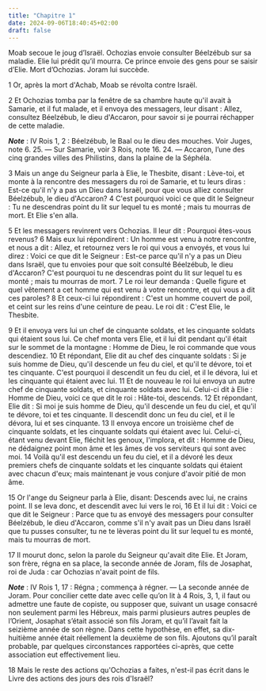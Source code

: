 ```yaml
---
title: "Chapitre 1"
date: 2024-09-06T18:40:45+02:00
draft: false
---
```



Moab secoue le joug d’Israël.
Ochozias envoie consulter Béelzébub sur sa maladie.
Elie lui prédit qu’il mourra.
Ce prince envoie des gens pour se saisir d’Elie.
Mort d’Ochozias.
Joram lui succède.


1 Or, après la mort d'Achab, Moab se révolta contre Israël.


2 Et Ochozias tomba par la fenêtre de sa chambre haute qu'il avait à Samarie, et il fut malade, et il envoya des messagers, leur disant : Allez, consultez Béelzébub, le dieu d'Accaron, pour savoir si je pourrai réchapper de cette maladie.

***Note*** :  IV Rois 1, 2 : Béelzébub, le Baal ou le dieu des mouches. Voir Juges, note 6. 25. ― Sur Samarie, voir 3 Rois, note 16. 24. ― Accaron, l’une des cinq grandes villes des Philistins, dans la plaine de la Séphéla.

3 Mais un ange du Seigneur parla à Elie, le Thesbite, disant : Lève-toi, et monte à la rencontre des messagers du roi de Samarie, et tu leurs diras : Est-ce qu'il n'y a pas un Dieu dans Israël, pour que vous alliez consulter Béelzébub, le dieu d'Accaron? 4 C'est pourquoi voici ce que dit le Seigneur : Tu ne descendras point du lit sur lequel tu es monté ; mais tu mourras de mort. Et Elie s'en alla.


5 Et les messagers revinrent vers Ochozias. Il leur dit : Pourquoi êtes-vous revenus? 6 Mais eux lui répondirent : Un homme est venu à notre rencontre, et nous a dit : Allez, et retournez vers le roi qui vous a envoyés, et vous lui direz : Voici ce que dit le Seigneur : Est-ce parce qu'il n'y a pas un Dieu dans Israël, que tu envoies pour que soit consulté Béelzébub, le dieu d'Accaron? C'est pourquoi tu ne descendras point du lit sur lequel tu es monté ; mais tu mourras de mort. 7 Le roi leur demanda : Quelle figure et quel vêtement a cet homme qui est venu à votre rencontre, et qui vous a dit ces paroles? 8 Et ceux-ci lui répondirent : C'est un homme couvert de poil, et ceint sur les reins d'une ceinture de peau. Le roi dit : C'est Elie, le Thesbite.


9 Et il envoya vers lui un chef de cinquante soldats, et les cinquante soldats qui étaient sous lui. Ce chef monta vers Elie, et il lui dit pendant qu'il était sur le sommet de la montagne : Homme de Dieu, le roi commande que vous descendiez. 10 Et répondant, Elie dit au chef des cinquante soldats : Si je suis homme de Dieu, qu'il descende un feu du ciel, et qu'il te dévore, toi et tes cinquante. C'est pourquoi il descendit un feu du ciel, et il le dévora, lui et les cinquante qui étaient avec lui. 11 Et de nouveau le roi lui envoya un autre chef de cinquante soldats, et cinquante soldats avec lui. Celui-ci dit à Elie : Homme de Dieu, voici ce que dit le roi : Hâte-toi, descends. 12 Et répondant, Elie dit : Si moi je suis homme de Dieu, qu'il descende un feu du ciel, et qu'il te dévore, toi et tes cinquante. Il descendit donc un feu du ciel, et il le dévora, lui et ses cinquante. 13 Il envoya encore un troisième chef de cinquante soldats, et les cinquante soldats qui étaient avec lui. Celui-ci, étant venu devant
Elie, fléchit les genoux, l'implora, et dit : Homme de Dieu, ne dédaignez point mon âme et les âmes de vos serviteurs qui sont avec moi. 14 Voilà qu'il est descendu un feu du ciel, et il a dévoré les deux premiers chefs de cinquante soldats et les cinquante soldats qui étaient avec chacun d'eux; mais maintenant je vous conjure d'avoir pitié de mon âme.


15 Or l'ange du Seigneur parla à Elie, disant: Descends avec lui, ne crains point. Il se leva donc, et descendit avec lui vers le roi, 16 Et il lui dit : Voici ce que dit le Seigneur : Parce que tu as envoyé des messagers pour consulter Béelzébub, le dieu d'Accaron, comme s'il n'y avait pas un Dieu dans Israël que tu pusses consulter, tu ne te lèveras point du lit sur lequel tu es monté, mais tu mourras de mort.


17 Il mourut donc, selon la parole du Seigneur qu'avait dite Elie. Et Joram, son frère, régna en sa place, la seconde année de Joram, fils de Josaphat, roi de Juda : car Ochozias n'avait point de fils.

***Note*** :  IV Rois 1, 17 : Régna ; commença à régner. ― La seconde année de Joram. Pour concilier cette date avec celle qu’on lit à 4 Rois, 3, 1, il faut ou admettre une faute de copiste, ou supposer que, suivant un usage consacré non seulement parmi les Hébreux, mais parmi plusieurs autres peuples de l’Orient, Josaphat s’était associé son fils Joram, et qu’il l’avait fait la seizième année de son règne. Dans cette hypothèse, en effet, sa dix-huitième année était réellement la deuxième de son fils. Ajoutons qu’il paraît probable, par quelques circonstances rapportées ci-après, que cette association eut effectivement lieu.


18 Mais le reste des actions qu'Ochozias a faites, n'est-il pas écrit dans le Livre des actions des jours des rois d'Israël?

